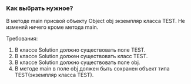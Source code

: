 
### Как выбрать нужное?

В методе main присвой объекту Object obj экземпляр класса TEST.
Не изменяй ничего кроме метода main.


Требования:
1.	В классе Solution должно существовать поле TEST.
2.	В классе Solution должен существовать класс TEST.
3.	В классе Solution должно существовать поле obj.
4.	В методе main в поле obj должен быть сохранен объект типа TEST(экземпляр класса TEST).


